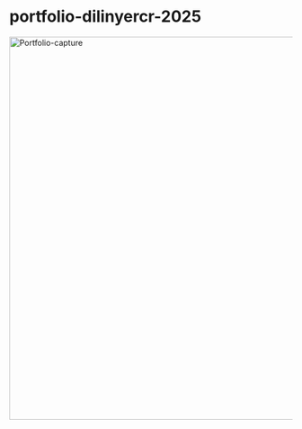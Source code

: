 # portfolio-dilinyercr-2025

<img width="1288" height="680" alt="Portfolio-capture" src="https://github.com/user-attachments/assets/b71e1b0a-57c1-4457-89e6-b98cfa3b478f" />
